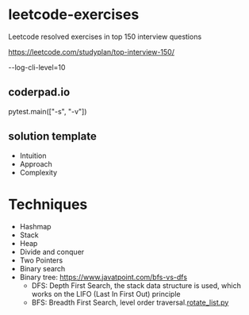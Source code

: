 # leetcode-exercises

Leetcode resolved exercises in top 150 interview questions

https://leetcode.com/studyplan/top-interview-150/

--log-cli-level=10

## coderpad.io

pytest.main(["-s", "-v"])

## solution template

- Intuition
- Approach
- Complexity

# Techniques

- Hashmap
- Stack
- Heap
- Divide and conquer
- Two Pointers
- Binary search
- Binary tree: https://www.javatpoint.com/bfs-vs-dfs
	- DFS: Depth First Search, the stack data structure is used, which works on the LIFO (Last In First Out) principle
	- BFS: Breadth First Search, level order traversal.[rotate_list.py](src%2FLinked_List%2Fmedium%2Frotate_list.py)